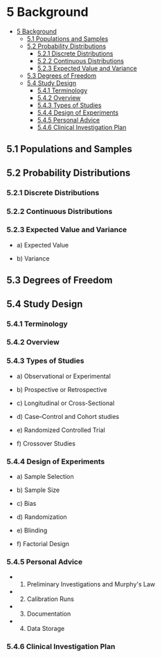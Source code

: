
# 5 Background
<!-- toc orderedList:0 depthFrom:1 depthTo:6 -->

* [5 Background](#5-background)
  * [5.1 Populations and Samples](#51-populations-and-samples)
  * [5.2 Probability Distributions](#52-probability-distributions)
    * [5.2.1 Discrete Distributions](#521-discrete-distributions)
    * [5.2.2 Continuous Distributions](#522-continuous-distributions)
    * [5.2.3 Expected Value and Variance](#523-expected-value-and-variance)
  * [5.3 Degrees of Freedom](#53-degrees-of-freedom)
  * [5.4 Study Design](#54-study-design)
    * [5.4.1 Terminology](#541-terminology)
    * [5.4.2 Overview](#542-overview)
    * [5.4.3 Types of Studies](#543-types-of-studies)
    * [5.4.4 Design of Experiments](#544-design-of-experiments)
    * [5.4.5 Personal Advice](#545-personal-advice)
    * [5.4.6 Clinical Investigation Plan](#546-clinical-investigation-plan)

<!-- tocstop -->


## 5.1 Populations and Samples

## 5.2 Probability Distributions

### 5.2.1 Discrete Distributions

### 5.2.2 Continuous Distributions

### 5.2.3 Expected Value and Variance

* a) Expected Value

* b) Variance

## 5.3 Degrees of Freedom

## 5.4 Study Design

### 5.4.1 Terminology

### 5.4.2 Overview

### 5.4.3 Types of Studies

* a) Observational or Experimental

* b) Prospective or Retrospective

* c) Longitudinal or Cross-Sectional

* d) Case–Control and Cohort studies

* e) Randomized Controlled Trial

* f) Crossover Studies

### 5.4.4 Design of Experiments

* a) Sample Selection

* b) Sample Size

* c) Bias

* d) Randomization

* e) Blinding

* f) Factorial Design

### 5.4.5 Personal Advice

* 1) Preliminary Investigations and Murphy's Law

* 2) Calibration Runs

* 3) Documentation

* 4) Data Storage

### 5.4.6 Clinical Investigation Plan


```python

```
